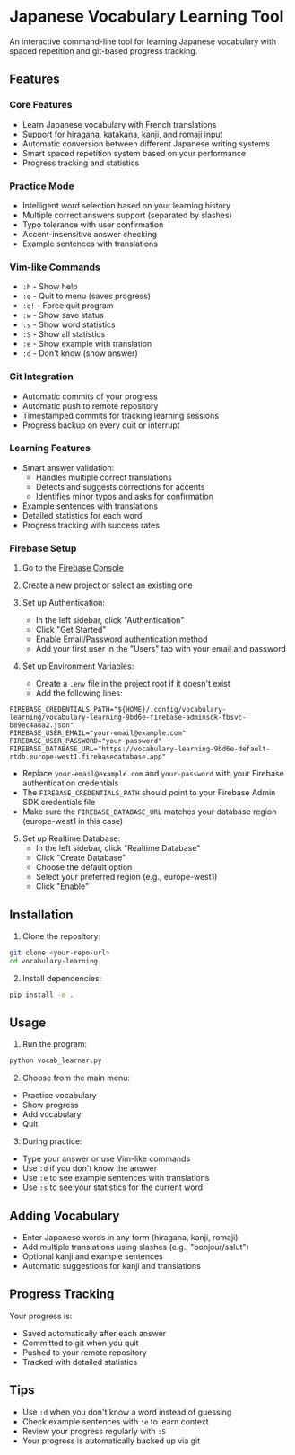 # Japanese Vocabulary Learning Tool

An interactive command-line tool for learning Japanese vocabulary with spaced repetition and git-based progress tracking.

## Features

### Core Features
- Learn Japanese vocabulary with French translations
- Support for hiragana, katakana, kanji, and romaji input
- Automatic conversion between different Japanese writing systems
- Smart spaced repetition system based on your performance
- Progress tracking and statistics

### Practice Mode
- Intelligent word selection based on your learning history
- Multiple correct answers support (separated by slashes)
- Typo tolerance with user confirmation
- Accent-insensitive answer checking
- Example sentences with translations

### Vim-like Commands
- `:h` - Show help
- `:q` - Quit to menu (saves progress)
- `:q!` - Force quit program
- `:w` - Show save status
- `:s` - Show word statistics
- `:S` - Show all statistics
- `:e` - Show example with translation
- `:d` - Don't know (show answer)

### Git Integration
- Automatic commits of your progress
- Automatic push to remote repository
- Timestamped commits for tracking learning sessions
- Progress backup on every quit or interrupt

### Learning Features
- Smart answer validation:
  - Handles multiple correct translations
  - Detects and suggests corrections for accents
  - Identifies minor typos and asks for confirmation
- Example sentences with translations
- Detailed statistics for each word
- Progress tracking with success rates

### Firebase Setup

1. Go to the [Firebase Console](https://console.firebase.google.com/)
2. Create a new project or select an existing one
3. Set up Authentication:
   - In the left sidebar, click "Authentication"
   - Click "Get Started"
   - Enable Email/Password authentication method
   - Add your first user in the "Users" tab with your email and password

4. Set up Environment Variables:
   - Create a `.env` file in the project root if it doesn't exist
   - Add the following lines:
```
FIREBASE_CREDENTIALS_PATH="${HOME}/.config/vocabulary-learning/vocabulary-learning-9bd6e-firebase-adminsdk-fbsvc-b89ec4a8a2.json"
FIREBASE_USER_EMAIL="your-email@example.com"
FIREBASE_USER_PASSWORD="your-password"
FIREBASE_DATABASE_URL="https://vocabulary-learning-9bd6e-default-rtdb.europe-west1.firebasedatabase.app"
```
   - Replace `your-email@example.com` and `your-password` with your Firebase authentication credentials
   - The `FIREBASE_CREDENTIALS_PATH` should point to your Firebase Admin SDK credentials file
   - Make sure the `FIREBASE_DATABASE_URL` matches your database region (europe-west1 in this case)

5. Set up Realtime Database:
   - In the left sidebar, click "Realtime Database"
   - Click "Create Database"
   - Choose the default option
   - Select your preferred region (e.g., europe-west1)
   - Click "Enable"



## Installation

1. Clone the repository:
```bash
git clone <your-repo-url>
cd vocabulary-learning
```

2. Install dependencies:
```bash
pip install -e .
```

## Usage

1. Run the program:
```bash
python vocab_learner.py
```

2. Choose from the main menu:
- Practice vocabulary
- Show progress
- Add vocabulary
- Quit

3. During practice:
- Type your answer or use Vim-like commands
- Use `:d` if you don't know the answer
- Use `:e` to see example sentences with translations
- Use `:s` to see your statistics for the current word

## Adding Vocabulary

- Enter Japanese words in any form (hiragana, kanji, romaji)
- Add multiple translations using slashes (e.g., "bonjour/salut")
- Optional kanji and example sentences
- Automatic suggestions for kanji and translations

## Progress Tracking

Your progress is:
- Saved automatically after each answer
- Committed to git when you quit
- Pushed to your remote repository
- Tracked with detailed statistics

## Tips

- Use `:d` when you don't know a word instead of guessing
- Check example sentences with `:e` to learn context
- Review your progress regularly with `:S`
- Your progress is automatically backed up via git 